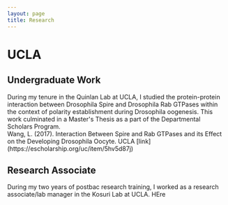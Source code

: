 ```yaml
---
layout: page
title: Research
---
```


# UCLA

## Undergraduate Work

<p>During my tenure in the Quinlan Lab at UCLA, I studied the protein-protein interaction between Drosophila Spire and Drosophila Rab GTPases within the context of polarity establishment during Drosophila oogenesis. This work culminated in a Master's Thesis as a part of the Departmental Scholars Program.<br>
Wang, L. (2017).  Interaction Between Spire and Rab GTPases and its Effect on the Developing Drosophila Oocyte. UCLA [link](https://escholarship.org/uc/item/5hv5d87j)</p>

## Research Associate

During my two years of postbac research training, I worked as a research associate/lab manager in the Kosuri Lab at UCLA. HEre

